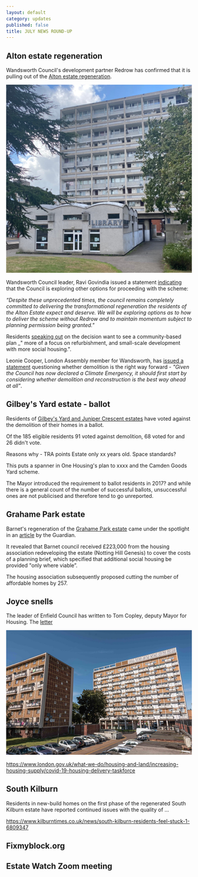 ```yaml
---
layout: default
category: updates
published: false
title: JULY NEWS ROUND-UP
---
```


## Alton estate regeneration  

Wandsworth Council's development partner Redrow has confirmed that it is pulling out of the [Alton estate regeneration](https://estatewatch.london/estates/wandsworth/altonarea/).

<img src="/images/altonlibrary.jpg" class="img-fluid rounded img-thumbnail">

Wandsworth Council leader, Ravi Govindia issued a statement [indicating](https://www.insidehousing.co.uk/news/news/house-builder-backs-out-of-1000-home-regeneration-scheme-67431) that the Council is exploring other options for proceeding with the scheme:

_“Despite these unprecedented times, the council remains completely committed to delivering the transformational regeneration the residents of the Alton Estate expect and deserve. We will be exploring options as to how to deliver the scheme without Redrow and to maintain momentum subject to planning permission being granted."_

Residents [speaking out](https://www.mylondon.news/news/south-london-news/were-exhausted-people-waiting-15-18795297) on the decision want to see a community-based plan _" more of a focus on refurbishment, and small-scale development with more social housing.". 

Leonie Cooper, London Assembly member for Wandsworth, has [issued a statement](https://www.london.gov.uk/press-releases/assembly/leonie-cooper/redrow-withdrawal-from-alton-estate-regeneration) questioning whether demolition is the right way forward - _"Given the Council has now declared a Climate Emergency, it should first start by considering whether demolition and reconstruction is the best way ahead at all"_.


## Gilbey's Yard estate - ballot
Residents of [Gilbey's Yard and Juniper Crescent estates](https://estatewatch.london/estates/camden/junipercrescent/) have voted against the demolition of their homes in a ballot.

Of the 185 eligible residents 91 voted against demolition, 68 voted for and 26 didn't vote.

Reasons why - TRA points
Estate only xx years old.
Space standards?


This puts a spanner in One Housing's plan to xxxx and the Camden Goods Yard scheme.

The Mayor introduced the requirement to ballot residents in 2017? and while there is a general count of the number of successful ballots, unsuccessful ones are not publicised and therefore tend to go unreported. 

## Grahame Park estate
Barnet's regeneration of the [Grahame Park estate](https://estatewatch.london/estates/barnet/grahamepark/) came under the spotlight in an [article](https://www.theguardian.com/politics/2020/aug/23/revealed-councils-accept-payments-from-developers-to-fund-planning-guidelines) by the Guardian.

It revealed that Barnet council received £223,000 from the housing association redeveloping the estate (Notting Hill Genesis) to cover the costs of a planning brief, which specified that additional social housing be provided "only where viable”.

The housing association subsequently proposed cutting the number of affordable homes by 257.

## Joyce snells
The leader of Enfield Council has written to Tom Copley, deputy Mayor for Housing. The [letter](https://joyceandsnells.co.uk/wp-content/uploads/sites/132/2020/07/Tom-Copley-220720.pdf) 

<img src="/images/jsnells.jpg" class="img-fluid rounded img-thumbnail"> 

https://www.london.gov.uk/what-we-do/housing-and-land/increasing-housing-supply/covid-19-housing-delivery-taskforce

## South Kilburn
Residents in new-build homes on the first phase of the regenerated South Kilburn estate have reported continued issues with the quality of ...

https://www.kilburntimes.co.uk/news/south-kilburn-residents-feel-stuck-1-6809347

## Fixmyblock.org

## Estate Watch Zoom meeting



<meta name="twitter:card" content="summary" />
<meta name="twitter:site" content="@LondonTenants" />
<meta name="twitter:creator" content="@justspace7" />
<meta property="og:url" content="https://estatewatch.london/july-news-roundup/" />
<meta property="og:title" content="Estate Watch news roundup - July" />
<meta property="og:description" content="Two major schemes wobble as Covid crisis hits cross-subsidy model; 8 more estates added to watch list; Hackney runs pilot ballot and RBKC shows off its Lancaster West refurb." />
<meta property="og:image" content="https://estatewatch.london/images/julyscreenshot.png" />
